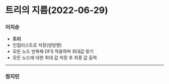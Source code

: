 # 트리의 지름(2022-06-29)
### 이지순
* **트리**
* 인접리스트로 저장(양방향)
* 모든 노드 반복해 DFS 적용하며 최대값 찾기
* 모든 노드에 대한 최대 값 저장 후 최종 값 출력

---
### 정지민
